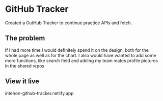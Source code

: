 # GitHub Tracker

Created a GutHub Tracker to continue practice APIs and fetch.

## The problem

If I had more time I would definitely spend it on the design, both for the whole page as well as for the chart. I also would have wanted to add some more functions, like search field and adding my team mates profile pictures in the shared repos. 

## View it live

intehon-github-tracker.netlify.app
